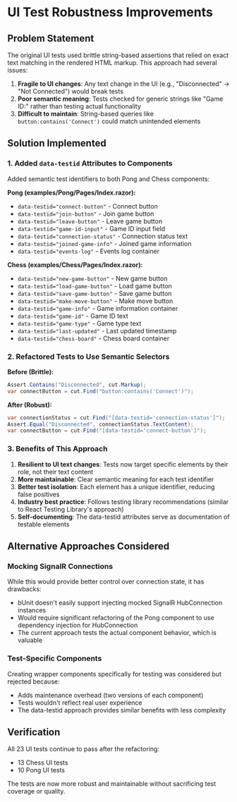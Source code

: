 # UI Test Robustness Improvements

## Problem Statement
The original UI tests used brittle string-based assertions that relied on exact text matching in the rendered HTML markup. This approach had several issues:

1. **Fragile to UI changes**: Any text change in the UI (e.g., "Disconnected" → "Not Connected") would break tests
2. **Poor semantic meaning**: Tests checked for generic strings like "Game ID:" rather than testing actual functionality
3. **Difficult to maintain**: String-based queries like `button:contains('Connect')` could match unintended elements

## Solution Implemented

### 1. Added `data-testid` Attributes to Components
Added semantic test identifiers to both Pong and Chess components:

**Pong (examples/Pong/Pages/Index.razor):**
- `data-testid="connect-button"` - Connect button
- `data-testid="join-button"` - Join game button
- `data-testid="leave-button"` - Leave game button
- `data-testid="game-id-input"` - Game ID input field
- `data-testid="connection-status"` - Connection status text
- `data-testid="joined-game-info"` - Joined game information
- `data-testid="events-log"` - Events log container

**Chess (examples/Chess/Pages/Index.razor):**
- `data-testid="new-game-button"` - New game button
- `data-testid="load-game-button"` - Load game button
- `data-testid="save-game-button"` - Save game button
- `data-testid="make-move-button"` - Make move button
- `data-testid="game-info"` - Game information container
- `data-testid="game-id"` - Game ID text
- `data-testid="game-type"` - Game type text
- `data-testid="last-updated"` - Last updated timestamp
- `data-testid="chess-board"` - Chess board container

### 2. Refactored Tests to Use Semantic Selectors

**Before (Brittle):**
```csharp
Assert.Contains("Disconnected", cut.Markup);
var connectButton = cut.Find("button:contains('Connect')");
```

**After (Robust):**
```csharp
var connectionStatus = cut.Find("[data-testid='connection-status']");
Assert.Equal("Disconnected", connectionStatus.TextContent);
var connectButton = cut.Find("[data-testid='connect-button']");
```

### 3. Benefits of This Approach

1. **Resilient to UI text changes**: Tests now target specific elements by their role, not their text content
2. **More maintainable**: Clear semantic meaning for each test identifier
3. **Better test isolation**: Each element has a unique identifier, reducing false positives
4. **Industry best practice**: Follows testing library recommendations (similar to React Testing Library's approach)
5. **Self-documenting**: The data-testid attributes serve as documentation of testable elements

## Alternative Approaches Considered

### Mocking SignalR Connections
While this would provide better control over connection state, it has drawbacks:
- bUnit doesn't easily support injecting mocked SignalR HubConnection instances
- Would require significant refactoring of the Pong component to use dependency injection for HubConnection
- The current approach tests the actual component behavior, which is valuable

### Test-Specific Components
Creating wrapper components specifically for testing was considered but rejected because:
- Adds maintenance overhead (two versions of each component)
- Tests wouldn't reflect real user experience
- The data-testid approach provides similar benefits with less complexity

## Verification
All 23 UI tests continue to pass after the refactoring:
- 13 Chess UI tests
- 10 Pong UI tests

The tests are now more robust and maintainable without sacrificing test coverage or quality.
